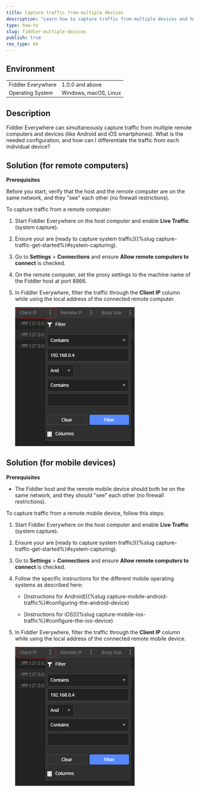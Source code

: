 ```yaml
---
title: Capture traffic from multiple devices
description: "Learn how to capture traffic from multiple devices and how to differentiate the traffic based on the device IP."
type: how-to
slug: fiddler-multiple-devices
publish: true
res_type: kb
---
```


## Environment

|   |   |
|---|---|
| Fiddler Everywhere | 1.0.0 and above |
| Operating System | Windows, macOS, Linux |

## Description

Fiddler Everywhere can simultaneously capture traffic from multiple remote computers and devices (like Android and iOS smartphones).  What is the needed configuration, and how can I differentiate the traffic from each individual device?

## Solution (for remote computers)

**Prerequisites**

Before you start, verify that the host and the remote computer are on the same network, and they "see" each other (no firewall restrictions).

To capture traffic from a remote computer:

1. Start Fiddler Everywhere on the host computer and enable **Live Traffic** (system capture). 

1. Ensure your are [ready to capture system traffic]({%slug capture-traffic-get-started%}#system-capturing).

1. Go to **Settings**  > **Connections** and ensure **Allow remote computers to connect** is checked.

1. On the remote computer, set the proxy settings to the machine name of the Fiddler host at port 8866.

1. In Fiddler Everywhere, filter the traffic through the **Client IP** column while using the local address of the connected remote computer.

    ![Filtering by Client IP](../images/kb/client-ip/filter-by-client-ip.png)

## Solution (for mobile devices)

**Prerequisites**

- The Fiddler host and the remote mobile device should both be on the same network, and they should "see" each other (no firewall restrictions).

To capture traffic from a remote mobile device, follow this steps:

1. Start Fiddler Everywhere on the host computer and enable **Live Traffic** (system capture). 

1. Ensure your are [ready to capture system traffic]({%slug capture-traffic-get-started%}#system-capturing).

1. Go to **Settings**  > **Connections** and ensure **Allow remote computers to connect** is checked.

1. Follow the specific instructions for the different mobile operating systems as described here:

    - [Instructions for Android]({%slug capture-mobile-android-traffic%}#configuring-the-android-device)

    - [Instructions for iOS]({%slug capture-mobile-ios-traffic%}#configure-the-ios-device)

1. In Fiddler Everywhere, filter the traffic through the **Client IP** column while using the local address of the connected remote mobile device.

    ![Filtering by Client IP](../images/kb/client-ip/filter-by-client-ip.png)